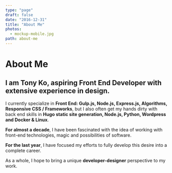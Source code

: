 ```yaml
---
type: "page"
draft: false
date: "2016-12-31"
title: "About Me"
photos:
  - mockup-mobile.jpg
path: about-me
---
```

# About Me

## I am **Tony Ko**, aspiring Front End Developer with extensive experience in design.

I currently specialize in **Front End: Gulp.js, Node.js, Express.js, Algorithms, Responsive CSS / Frameworks**, but I also often get my hands dirty with back end skills in **Hugo static site generation, Node.js, Python, Wordpress and Docker & Linux**.

**For almost a decade**, I have been fascinated with the idea of working with front-end technologies, magic and possibilities of software.

**For the last year**, I have focused my efforts to fully develop this desire into a complete career.

As a whole, I hope to bring a unique **developer-designer** perspective to my work.
